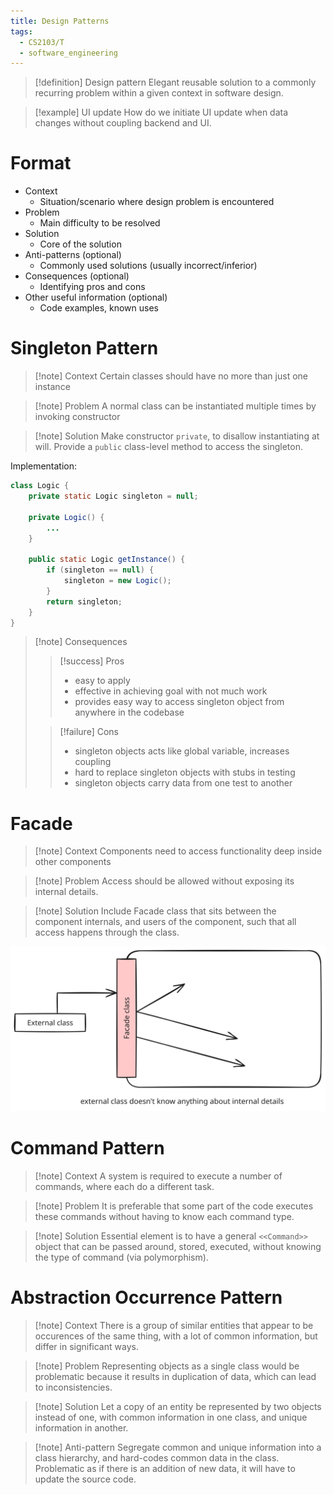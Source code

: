 ```yaml
---
title: Design Patterns
tags:
  - CS2103/T
  - software_engineering
---
```

> [!definition] Design pattern
> Elegant reusable solution to a commonly recurring problem within a given context in software design.

> [!example] UI update
> How do we initiate UI update when data changes without coupling backend and UI.

# Format

- Context
	- Situation/scenario where design problem is encountered
- Problem
	- Main difficulty to be resolved
- Solution
	- Core of the solution
- Anti-patterns (optional)
	- Commonly used solutions (usually incorrect/inferior)
- Consequences (optional)
	- Identifying pros and cons
- Other useful information (optional)
	- Code examples, known uses

# Singleton Pattern

> [!note] Context
> Certain classes should have no more than just one instance

> [!note] Problem
> A normal class can be instantiated multiple times by invoking constructor

> [!note] Solution
> Make constructor `private`, to disallow instantiating at will.
> Provide a `public` class-level method to access the singleton.

Implementation:
```java
class Logic {
	private static Logic singleton = null;
	
	private Logic() {
		...
	}

	public static Logic getInstance() {
		if (singleton == null) {
			singleton = new Logic();
		}
		return singleton;
	}
}
```

> [!note] Consequences
> 
> > [!success] Pros
> > - easy to apply
> > - effective in achieving goal with not much work
> > - provides easy way to access singleton object from anywhere in the codebase
> 
> > [!failure] Cons
> > - singleton objects acts like global variable, increases coupling
> > - hard to replace singleton objects with stubs in testing
> > - singleton objects carry data from one test to another

# Facade

> [!note] Context
> Components need to access functionality deep inside other components

> [!note] Problem
> Access should be allowed without exposing its internal details.

> [!note] Solution
> Include Facade class that sits between the component internals, and users of the component, such that all access happens through the class.

![facade-class](media/facade-class.svg)
# Command Pattern

> [!note] Context
> A system is required to execute a number of commands, where each do a different task.

> [!note] Problem
> It is preferable that some part of the code executes these commands without having to know each command type.

> [!note] Solution
> Essential element is to have a general `<<Command>>` object that can be passed around, stored, executed, without knowing the type of command (via polymorphism).

# Abstraction Occurrence Pattern


> [!note] Context
> There is a group of similar entities that appear to be occurences of the same thing, with a lot of common information, but differ in significant ways.

> [!note] Problem
> Representing objects as a single class would be problematic because it results in duplication of data, which can lead to inconsistencies.

> [!note] Solution
> Let a copy of an entity be represented by two objects instead of one, with common information in one class, and unique information in another.

> [!note] Anti-pattern
> Segregate common and unique information into a class hierarchy, and hard-codes common data in the class. Problematic as if there is an addition of new data, it will have to update the source code.

